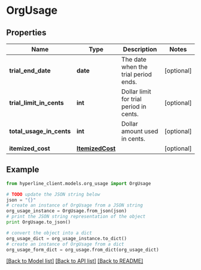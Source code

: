 # OrgUsage


## Properties
Name | Type | Description | Notes
------------ | ------------- | ------------- | -------------
**trial_end_date** | **date** | The date when the trial period ends. | [optional] 
**trial_limit_in_cents** | **int** | Dollar limit for trial period in cents. | [optional] 
**total_usage_in_cents** | **int** | Dollar amount used in cents. | [optional] 
**itemized_cost** | [**ItemizedCost**](ItemizedCost.md) |  | [optional] 

## Example

```python
from hyperline_client.models.org_usage import OrgUsage

# TODO update the JSON string below
json = "{}"
# create an instance of OrgUsage from a JSON string
org_usage_instance = OrgUsage.from_json(json)
# print the JSON string representation of the object
print OrgUsage.to_json()

# convert the object into a dict
org_usage_dict = org_usage_instance.to_dict()
# create an instance of OrgUsage from a dict
org_usage_form_dict = org_usage.from_dict(org_usage_dict)
```
[[Back to Model list]](../README.md#documentation-for-models) [[Back to API list]](../README.md#documentation-for-api-endpoints) [[Back to README]](../README.md)


